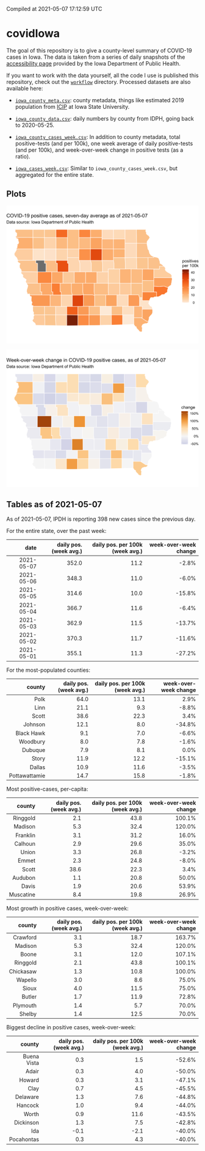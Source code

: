 Compiled at 2021-05-07 17:12:59 UTC

<!-- README.md is generated from README.Rmd. Please edit that file -->

# covidIowa

<!-- badges: start -->

<!-- badges: end -->

The goal of this repository is to give a county-level summary of
COVID-19 cases in Iowa. The data is taken from a series of daily
snapshots of the [accessibility
page](https://coronavirus.iowa.gov/pages/access) provided by the Iowa
Department of Public Health.

If you want to work with the data yourself, all the code I use is
published this repository, check out the [`workflow`](workflow)
directory. Processed datasets are also available here:

  - [`iowa_county_meta.csv`](https://raw.githubusercontent.com/ijlyttle/covidIowa/master/workflow/data/99-publish/iowa_county_meta.csv):
    county metadata, things like estimated 2019 population from
    [ICIP](https://www.icip.iastate.edu/tables/population/counties-estimates)
    at Iowa State University.

  - [`iowa_county_data.csv`](https://raw.githubusercontent.com/ijlyttle/covidIowa/master/workflow/data/99-publish/iowa_county_data.csv):
    daily numbers by county from IDPH, going back to 2020-05-25.

  - [`iowa_county_cases_week.csv`](https://raw.githubusercontent.com/ijlyttle/covidIowa/master/workflow/data/99-publish/iowa_county_data.csv):
    In addition to county metadata, total positive-tests (and per 100k),
    one week average of daily positive-tests (and per 100k), and
    week-over-week change in positive tests (as a ratio).

  - [`iowa_cases_week.csv`](https://raw.githubusercontent.com/ijlyttle/covidIowa/master/workflow/data/99-publish/iowa_cases_week.csv):
    Similar to `iowa_county_cases_week.csv`, but aggregated for the
    entire state.

## Plots

![](workflow/data/99-publish/iowa_cases.png)

![](workflow/data/99-publish/iowa_change.png)

## Tables as of 2021-05-07

As of 2021-05-07, IPDH is reporting 398 new cases since the previous
day.

For the entire state, over the past week:

|       date | daily pos. (week avg.) | daily pos. per 100k (week avg.) | week-over-week change |
| ---------: | ---------------------: | ------------------------------: | --------------------: |
| 2021-05-07 |                  352.0 |                            11.2 |                \-2.8% |
| 2021-05-06 |                  348.3 |                            11.0 |                \-6.0% |
| 2021-05-05 |                  314.6 |                            10.0 |               \-15.8% |
| 2021-05-04 |                  366.7 |                            11.6 |                \-6.4% |
| 2021-05-03 |                  362.9 |                            11.5 |               \-13.7% |
| 2021-05-02 |                  370.3 |                            11.7 |               \-11.6% |
| 2021-05-01 |                  355.1 |                            11.3 |               \-27.2% |

For the most-populated counties:

|        county | daily pos. (week avg.) | daily pos. per 100k (week avg.) | week-over-week change |
| ------------: | ---------------------: | ------------------------------: | --------------------: |
|          Polk |                   64.0 |                            13.1 |                  2.9% |
|          Linn |                   21.1 |                             9.3 |                \-8.8% |
|         Scott |                   38.6 |                            22.3 |                  3.4% |
|       Johnson |                   12.1 |                             8.0 |               \-34.8% |
|    Black Hawk |                    9.1 |                             7.0 |                \-6.6% |
|      Woodbury |                    8.0 |                             7.8 |                \-1.6% |
|       Dubuque |                    7.9 |                             8.1 |                  0.0% |
|         Story |                   11.9 |                            12.2 |               \-15.1% |
|        Dallas |                   10.9 |                            11.6 |                \-3.5% |
| Pottawattamie |                   14.7 |                            15.8 |                \-1.8% |

Most positive-cases, per-capita:

|    county | daily pos. (week avg.) | daily pos. per 100k (week avg.) | week-over-week change |
| --------: | ---------------------: | ------------------------------: | --------------------: |
|  Ringgold |                    2.1 |                            43.8 |                100.1% |
|   Madison |                    5.3 |                            32.4 |                120.0% |
|  Franklin |                    3.1 |                            31.2 |                 16.0% |
|   Calhoun |                    2.9 |                            29.6 |                 35.0% |
|     Union |                    3.3 |                            26.8 |                \-3.2% |
|     Emmet |                    2.3 |                            24.8 |                \-8.0% |
|     Scott |                   38.6 |                            22.3 |                  3.4% |
|   Audubon |                    1.1 |                            20.8 |                 50.0% |
|     Davis |                    1.9 |                            20.6 |                 53.9% |
| Muscatine |                    8.4 |                            19.8 |                 26.9% |

Most growth in positive cases, week-over-week:

|    county | daily pos. (week avg.) | daily pos. per 100k (week avg.) | week-over-week change |
| --------: | ---------------------: | ------------------------------: | --------------------: |
|  Crawford |                    3.1 |                            18.7 |                163.7% |
|   Madison |                    5.3 |                            32.4 |                120.0% |
|     Boone |                    3.1 |                            12.0 |                107.1% |
|  Ringgold |                    2.1 |                            43.8 |                100.1% |
| Chickasaw |                    1.3 |                            10.8 |                100.0% |
|   Wapello |                    3.0 |                             8.6 |                 75.0% |
|     Sioux |                    4.0 |                            11.5 |                 75.0% |
|    Butler |                    1.7 |                            11.9 |                 72.8% |
|  Plymouth |                    1.4 |                             5.7 |                 70.0% |
|    Shelby |                    1.4 |                            12.5 |                 70.0% |

Biggest decline in positive cases, week-over-week:

|      county | daily pos. (week avg.) | daily pos. per 100k (week avg.) | week-over-week change |
| ----------: | ---------------------: | ------------------------------: | --------------------: |
| Buena Vista |                    0.3 |                             1.5 |               \-52.6% |
|       Adair |                    0.3 |                             4.0 |               \-50.0% |
|      Howard |                    0.3 |                             3.1 |               \-47.1% |
|        Clay |                    0.7 |                             4.5 |               \-45.5% |
|    Delaware |                    1.3 |                             7.6 |               \-44.8% |
|     Hancock |                    1.0 |                             9.4 |               \-44.0% |
|       Worth |                    0.9 |                            11.6 |               \-43.5% |
|   Dickinson |                    1.3 |                             7.5 |               \-42.8% |
|         Ida |                  \-0.1 |                           \-2.1 |               \-40.0% |
|  Pocahontas |                    0.3 |                             4.3 |               \-40.0% |
